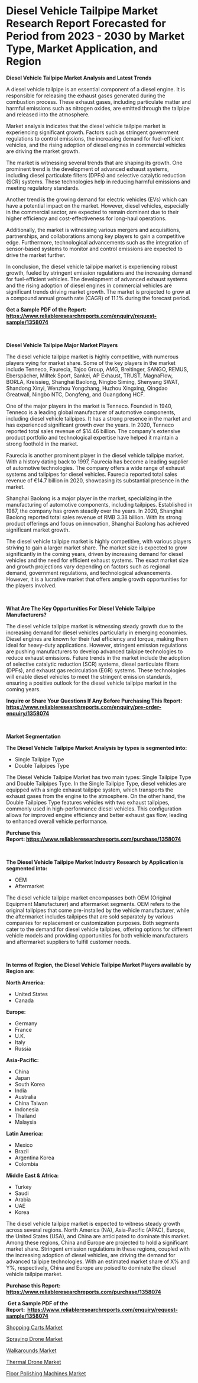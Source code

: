 <p><h1>Diesel Vehicle Tailpipe Market Research Report Forecasted for Period from 2023 -  2030 by Market Type, Market Application, and Region</h1></p><p><strong>Diesel Vehicle Tailpipe Market Analysis and Latest Trends</strong></p>
<p><p>A diesel vehicle tailpipe is an essential component of a diesel engine. It is responsible for releasing the exhaust gases generated during the combustion process. These exhaust gases, including particulate matter and harmful emissions such as nitrogen oxides, are emitted through the tailpipe and released into the atmosphere.</p><p>Market analysis indicates that the diesel vehicle tailpipe market is experiencing significant growth. Factors such as stringent government regulations to control emissions, the increasing demand for fuel-efficient vehicles, and the rising adoption of diesel engines in commercial vehicles are driving the market growth.</p><p>The market is witnessing several trends that are shaping its growth. One prominent trend is the development of advanced exhaust systems, including diesel particulate filters (DPFs) and selective catalytic reduction (SCR) systems. These technologies help in reducing harmful emissions and meeting regulatory standards.</p><p>Another trend is the growing demand for electric vehicles (EVs) which can have a potential impact on the market. However, diesel vehicles, especially in the commercial sector, are expected to remain dominant due to their higher efficiency and cost-effectiveness for long-haul operations.</p><p>Additionally, the market is witnessing various mergers and acquisitions, partnerships, and collaborations among key players to gain a competitive edge. Furthermore, technological advancements such as the integration of sensor-based systems to monitor and control emissions are expected to drive the market further.</p><p>In conclusion, the diesel vehicle tailpipe market is experiencing robust growth, fueled by stringent emission regulations and the increasing demand for fuel-efficient vehicles. The development of advanced exhaust systems and the rising adoption of diesel engines in commercial vehicles are significant trends driving market growth. The market is projected to grow at a compound annual growth rate (CAGR) of 11.1% during the forecast period.</p></p>
<p><strong>Get a Sample PDF of the Report:&nbsp; <a href="https://www.reliableresearchreports.com/enquiry/request-sample/1358074">https://www.reliableresearchreports.com/enquiry/request-sample/1358074</a></strong></p>
<p>&nbsp;</p>
<p><strong>Diesel Vehicle Tailpipe Major Market Players</strong></p>
<p><p>The diesel vehicle tailpipe market is highly competitive, with numerous players vying for market share. Some of the key players in the market include Tenneco, Faurecia, Tajco Group, AMG, Breitinger, SANGO, REMUS, Eberspächer, Milltek Sport, Sankei, AP Exhaust, TRUST, MagnaFlow, BORLA, Kreissieg, Shanghai Baolong, Ningbo Siming, Shenyang SWAT, Shandong Xinyi, Wenzhou Yongchang, Huzhou Xingxing, Qingdao Greatwall, Ningbo NTC, Dongfeng, and Guangdong HCF.</p><p>One of the major players in the market is Tenneco. Founded in 1940, Tenneco is a leading global manufacturer of automotive components, including diesel vehicle tailpipes. It has a strong presence in the market and has experienced significant growth over the years. In 2020, Tenneco reported total sales revenue of $14.46 billion. The company's extensive product portfolio and technological expertise have helped it maintain a strong foothold in the market.</p><p>Faurecia is another prominent player in the diesel vehicle tailpipe market. With a history dating back to 1997, Faurecia has become a leading supplier of automotive technologies. The company offers a wide range of exhaust systems and tailpipes for diesel vehicles. Faurecia reported total sales revenue of €14.7 billion in 2020, showcasing its substantial presence in the market.</p><p>Shanghai Baolong is a major player in the market, specializing in the manufacturing of automotive components, including tailpipes. Established in 1987, the company has grown steadily over the years. In 2020, Shanghai Baolong reported total sales revenue of RMB 3.38 billion. With its strong product offerings and focus on innovation, Shanghai Baolong has achieved significant market growth.</p><p>The diesel vehicle tailpipe market is highly competitive, with various players striving to gain a larger market share. The market size is expected to grow significantly in the coming years, driven by increasing demand for diesel vehicles and the need for efficient exhaust systems. The exact market size and growth projections vary depending on factors such as regional demand, government regulations, and technological advancements. However, it is a lucrative market that offers ample growth opportunities for the players involved.</p></p>
<p>&nbsp;</p>
<p><strong>What Are The Key Opportunities For Diesel Vehicle Tailpipe Manufacturers?</strong></p>
<p><p>The diesel vehicle tailpipe market is witnessing steady growth due to the increasing demand for diesel vehicles particularly in emerging economies. Diesel engines are known for their fuel efficiency and torque, making them ideal for heavy-duty applications. However, stringent emission regulations are pushing manufacturers to develop advanced tailpipe technologies to reduce exhaust emissions. Future trends in the market include the adoption of selective catalytic reduction (SCR) systems, diesel particulate filters (DPFs), and exhaust gas recirculation (EGR) systems. These technologies will enable diesel vehicles to meet the stringent emission standards, ensuring a positive outlook for the diesel vehicle tailpipe market in the coming years.</p></p>
<p><strong>Inquire or Share Your Questions If Any Before Purchasing This Report: <a href="https://www.reliableresearchreports.com/enquiry/pre-order-enquiry/1358074">https://www.reliableresearchreports.com/enquiry/pre-order-enquiry/1358074</a></strong></p>
<p>&nbsp;</p>
<p><strong>Market Segmentation</strong></p>
<p><strong>The Diesel Vehicle Tailpipe Market Analysis by types is segmented into:</strong></p>
<p><ul><li>Single Tailpipe Type</li><li>Double Tailpipes Type</li></ul></p>
<p><p>The Diesel Vehicle Tailpipe Market has two main types: Single Tailpipe Type and Double Tailpipes Type. In the Single Tailpipe Type, diesel vehicles are equipped with a single exhaust tailpipe system, which transports the exhaust gases from the engine to the atmosphere. On the other hand, the Double Tailpipes Type features vehicles with two exhaust tailpipes, commonly used in high-performance diesel vehicles. This configuration allows for improved engine efficiency and better exhaust gas flow, leading to enhanced overall vehicle performance.</p></p>
<p><strong>Purchase this Report:&nbsp;<a href="https://www.reliableresearchreports.com/purchase/1358074">https://www.reliableresearchreports.com/purchase/1358074</a></strong></p>
<p>&nbsp;</p>
<p><strong>The Diesel Vehicle Tailpipe Market Industry Research by Application is segmented into:</strong></p>
<p><ul><li>OEM</li><li>Aftermarket</li></ul></p>
<p><p>The diesel vehicle tailpipe market encompasses both OEM (Original Equipment Manufacturer) and aftermarket segments. OEM refers to the original tailpipes that come pre-installed by the vehicle manufacturer, while the aftermarket includes tailpipes that are sold separately by various companies for replacement or customization purposes. Both segments cater to the demand for diesel vehicle tailpipes, offering options for different vehicle models and providing opportunities for both vehicle manufacturers and aftermarket suppliers to fulfill customer needs.</p></p>
<p>&nbsp;</p>
<p><strong>In terms of Region, the Diesel Vehicle Tailpipe Market Players available by Region are:</strong></p>
<p>
    <p> <strong> North America: </strong>
        <ul>
            <li>United States</li>
            <li>Canada</li>
        </ul>
        </p> 
    <p> <strong> Europe: </strong>
        <ul>
            <li>Germany</li>
            <li>France</li>
            <li>U.K.</li>
            <li>Italy</li>
            <li>Russia</li>
        </ul>
        </p> 
    <p> <strong> Asia-Pacific: </strong>
        <ul>
            <li>China</li>
            <li>Japan</li>
            <li>South Korea</li>
            <li>India</li>
            <li>Australia</li>
            <li>China Taiwan</li>
            <li>Indonesia</li>
            <li>Thailand</li>
            <li>Malaysia</li>
        </ul>
        </p> 
    <p> <strong> Latin America: </strong>
        <ul>
            <li>Mexico</li>
            <li>Brazil</li>
            <li>Argentina Korea</li>
            <li>Colombia</li>
        </ul>
        </p> 
    <p> <strong> Middle East & Africa: </strong>
        <ul>
            <li>Turkey</li>
            <li>Saudi</li>
            <li>Arabia</li>
            <li>UAE</li>
            <li>Korea</li>
        </ul>
    </p>
    </p>
<p><p>The diesel vehicle tailpipe market is expected to witness steady growth across several regions. North America (NA), Asia-Pacific (APAC), Europe, the United States (USA), and China are anticipated to dominate this market. Among these regions, China and Europe are projected to hold a significant market share. Stringent emission regulations in these regions, coupled with the increasing adoption of diesel vehicles, are driving the demand for advanced tailpipe technologies. With an estimated market share of X% and Y%, respectively, China and Europe are poised to dominate the diesel vehicle tailpipe market.</p></p>
<p><strong>Purchase this Report: <a href="https://www.reliableresearchreports.com/purchase/1358074">https://www.reliableresearchreports.com/purchase/1358074</a></strong></p>
<p>&nbsp;<strong>Get a Sample PDF of the Report:&nbsp;&nbsp;<a href="https://www.reliableresearchreports.com/enquiry/request-sample/1358074">https://www.reliableresearchreports.com/enquiry/request-sample/1358074</a></strong></p>
<p><strong></strong></p>
<p><p><a href="https://medium.com/@candicekoss1946/analyzing-shopping-carts-market-global-industry-perspective-and-forecast-2023-to-2030-eea8bb35563e">Shopping Carts Market</a></p><p><a href="https://www.linkedin.com/pulse/decoding-spraying-drone-market-deep-dive-latest-trends-iiuqe/">Spraying Drone Market</a></p><p><a href="https://www.linkedin.com/pulse/walkarounds-market-challenges-opportunities-growth-drivers-1supe/">Walkarounds Market</a></p><p><a href="https://www.linkedin.com/pulse/thermal-drone-market-share-amp-new-trends-analysis-report-nptue/">Thermal Drone Market</a></p><p><a href="https://medium.com/@stefanokon1939/floor-polishing-machines-market-exploring-market-share-market-trends-and-future-growth-be5e29478ece">Floor Polishing Machines Market</a></p></p>